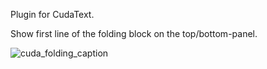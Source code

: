 Plugin for CudaText.

Show first line of the folding block on the top/bottom-panel.

![cuda_folding_caption](https://user-images.githubusercontent.com/8765305/235341095-32c3aa31-8270-4471-8fd7-7e04656517e4.png)
